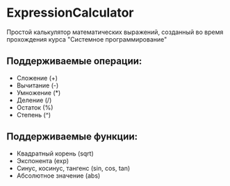 # ExpressionCalculator
Простой калькулятор математических выражений, созданный во время прохождения курса "Системное программирование"

## Поддерживаемые операции:
* Сложение (+)
* Вычитание (-)
* Умножение (*)
* Деление (/)
* Остаток (%)
* Степень (^)

## Поддерживаемые функции:
* Квадратный корень (sqrt)
* Экспонента (exp)
* Синус, косинус, тангенс (sin, cos, tan)
* Абсолютное значение (abs)
